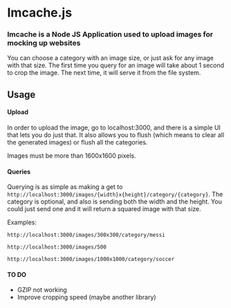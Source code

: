 # Imcache.js

### Imcache is a Node JS Application used to upload images for mocking up websites

You can choose a category with an image size, or just ask for any image with that size. The first time you query for an image will take about 1 second to crop the image. The next time, it will serve it from the file system.

## Usage

#### Upload

In order to upload the image, go to localhost:3000, and there is a simple UI that lets you do just that. It also allows you to flush (which means to clear all the generated images) or flush all the categories.

Images must be more than 1600x1600 pixels. 

#### Queries

Querying is as simple as making a get to `http://localhost:3000/images/{width}x{height}/category/{category}`. The category is optional, and also is sending both the width and the height. You could just send one and it will return a squared image with that size.

Examples: 

```
http://localhost:3000/images/300x300/category/messi

http://localhost:3000/images/500

http://localhost:3000/images/1000x1000/category/soccer
```

#### TO DO

- GZIP not working
- Improve cropping speed (maybe another library)
